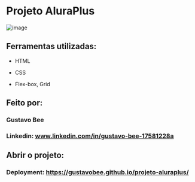 # Projeto AluraPlus
![image](https://github.com/gustavobee/projeto-aluraplus/assets/127756249/bedf6c47-63bf-4689-b160-ea8152340cdd)

## Ferramentas utilizadas:

* HTML

* CSS

* Flex-box, Grid

## Feito por:

### Gustavo Bee

### Linkedin: www.linkedin.com/in/gustavo-bee-17581228a

## Abrir o projeto:
### Deployment: https://gustavobee.github.io/projeto-aluraplus/
